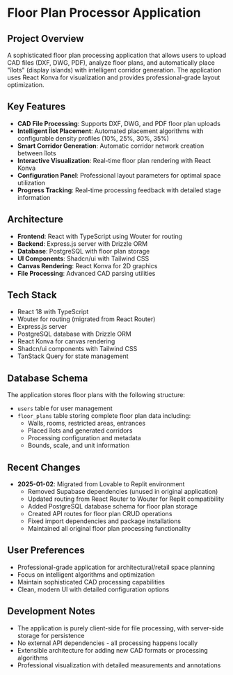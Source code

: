 # Floor Plan Processor Application

## Project Overview
A sophisticated floor plan processing application that allows users to upload CAD files (DXF, DWG, PDF), analyze floor plans, and automatically place "îlots" (display islands) with intelligent corridor generation. The application uses React Konva for visualization and provides professional-grade layout optimization.

## Key Features
- **CAD File Processing**: Supports DXF, DWG, and PDF floor plan uploads
- **Intelligent Îlot Placement**: Automated placement algorithms with configurable density profiles (10%, 25%, 30%, 35%)
- **Smart Corridor Generation**: Automatic corridor network creation between îlots
- **Interactive Visualization**: Real-time floor plan rendering with React Konva
- **Configuration Panel**: Professional layout parameters for optimal space utilization
- **Progress Tracking**: Real-time processing feedback with detailed stage information

## Architecture
- **Frontend**: React with TypeScript using Wouter for routing
- **Backend**: Express.js server with Drizzle ORM
- **Database**: PostgreSQL with floor plan storage
- **UI Components**: Shadcn/ui with Tailwind CSS
- **Canvas Rendering**: React Konva for 2D graphics
- **File Processing**: Advanced CAD parsing utilities

## Tech Stack
- React 18 with TypeScript
- Wouter for routing (migrated from React Router)
- Express.js server
- PostgreSQL database with Drizzle ORM
- React Konva for canvas rendering
- Shadcn/ui components with Tailwind CSS
- TanStack Query for state management

## Database Schema
The application stores floor plans with the following structure:
- `users` table for user management
- `floor_plans` table storing complete floor plan data including:
  - Walls, rooms, restricted areas, entrances
  - Placed îlots and generated corridors
  - Processing configuration and metadata
  - Bounds, scale, and unit information

## Recent Changes
- **2025-01-02**: Migrated from Lovable to Replit environment
  - Removed Supabase dependencies (unused in original application)
  - Updated routing from React Router to Wouter for Replit compatibility
  - Added PostgreSQL database schema for floor plan storage
  - Created API routes for floor plan CRUD operations
  - Fixed import dependencies and package installations
  - Maintained all original floor plan processing functionality

## User Preferences
- Professional-grade application for architectural/retail space planning
- Focus on intelligent algorithms and optimization
- Maintain sophisticated CAD processing capabilities
- Clean, modern UI with detailed configuration options

## Development Notes
- The application is purely client-side for file processing, with server-side storage for persistence
- No external API dependencies - all processing happens locally
- Extensible architecture for adding new CAD formats or processing algorithms
- Professional visualization with detailed measurements and annotations
